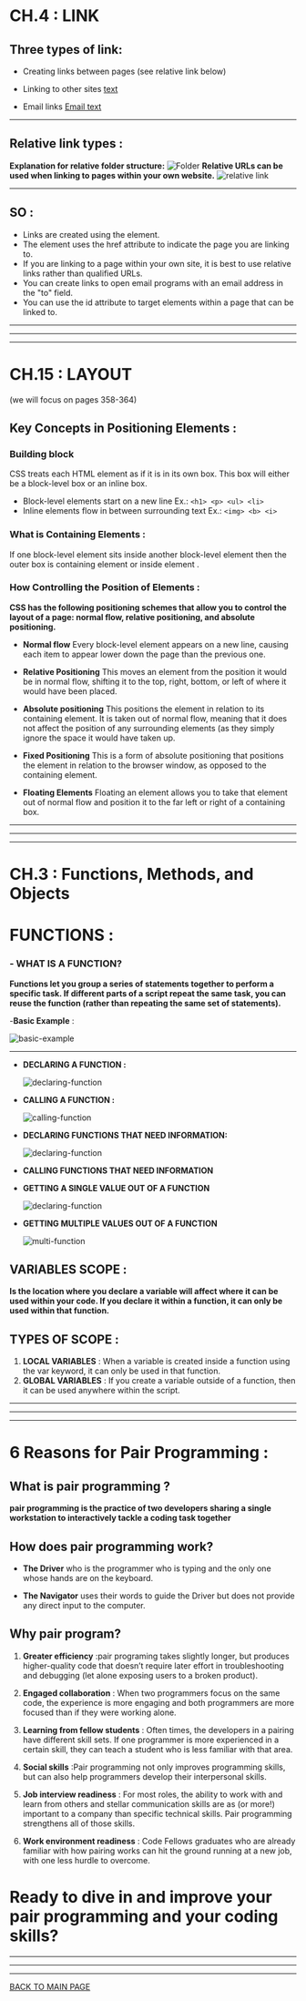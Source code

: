 # **CH.4 : LINK**
## **Three types of link:**
* Creating links between pages (see relative link below)

* Linking to other sites <a href="site">text</a>

* Email links <a href="main email@example.com">Email text</a>

***
## **Relative link types :**
**Explanation for relative folder structure:**
![Folder](IMG/relink.JPG)
**Relative URLs can be used when linking to pages within your own website.**
![relative link](IMG/link.JPG)

***
## **SO :**
* Links are created using the <a> element.
* The <a> element uses the href attribute to indicate the page you are linking to.
* If you are linking to a page within your own site, it is best to use relative links rather than qualified URLs.
* You can create links to open email programs with an email address in the "to" field.
* You can use the id attribute to target elements within a page that can be linked to.
***
***
***
# **CH.15 : LAYOUT** 
(we will focus on pages 358-364)
## **Key Concepts in Positioning Elements** :
### **Building block** 
CSS treats each HTML element as if it is in its own box. This box will either be a block-level box or an inline box.
* Block-level elements start on a new line
Ex.:
`<h1> <p> <ul> <li>`
* Inline elements flow in between surrounding text
Ex.:
`<img> <b> <i>`

### **What is Containing Elements** :
If one block-level element sits inside another block-level element then the outer box is containing element or inside element .

### **How Controlling the Position of Elements** :
**CSS has the following positioning schemes that allow you to control the layout of a page: normal flow, relative positioning, and absolute positioning.**

* **Normal flow** Every block-level element appears on a new line, causing each item to appear lower down the page than the previous one.

* **Relative Positioning**  This moves an element from the
position it would be in normal flow, shifting it to the top, right, bottom, or left of where it would have been placed. 

* **Absolute positioning** This positions the element in relation to its containing element. It is taken out of normal flow, meaning that it does not affect the position of any surrounding elements (as they simply ignore the space it would have taken up.

* **Fixed Positioning** This is a form of absolute positioning that positions the element in relation to the browser window, as opposed to the containing element. 

* **Floating Elements** Floating an element allows you to take that element out of normal flow and position it to the far left or right of a containing box. 


***
***
***
# **CH.3 : Functions, Methods, and Objects**
# **FUNCTIONS :**
### - **WHAT IS A FUNCTION?**
**Functions let you group a series of statements together to perform a specific task. If different parts of a script repeat the same task, you can reuse the function (rather than repeating the same set of statements).**

-**Basic Example** :

   ![basic-example](24.JPG)

***
 * **DECLARING A FUNCTION :**

   ![declaring-function](25.JPG)

 * **CALLING A FUNCTION :**

   ![calling-function](26.JPG)
 
 * **DECLARING  FUNCTIONS THAT NEED INFORMATION:**

    ![declaring-function](27.JPG)

 * **CALLING FUNCTIONS THAT NEED INFORMATION**

 * **GETTING A SINGLE VALUE OUT OF A FUNCTION**

    ![declaring-function](28.JPG)

*  **GETTING MULTIPLE VALUES OUT OF A FUNCTION**

    ![multi-function](IMG/mul.fun.JPG) 

## **VARIABLES SCOPE :**
**Is the location where you declare a variable will affect where it can be used within your code. If you declare it within a function, it can only be used within that function.**
## **TYPES OF SCOPE :**
1. **LOCAL VARIABLES** : When a variable is created inside a function using the var keyword, it can only be used in that function.
2. **GLOBAL VARIABLES** :  If you create a variable outside of a function, then it can be used anywhere within the script.

***
***
***

# **6 Reasons for Pair Programming** :
## **What is pair programming ?**

**pair programming is the practice of two developers sharing a single workstation to interactively tackle a coding task together**

## **How does pair programming work?**

* **The Driver** who is the programmer who is typing and the only one whose hands are on the keyboard. 

* **The Navigator** uses their words to guide the Driver but does not provide any direct input to the computer. 

## **Why pair program?**

1. **Greater efficiency** :pair programing takes slightly longer, but produces higher-quality code that doesn’t require later effort in troubleshooting and debugging (let alone exposing users to a broken product).

2. **Engaged collaboration** : When two programmers focus on the same code, the experience is more engaging and both programmers are more focused than if they were working alone.

3. **Learning from fellow students** :  Often times, the developers in a pairing have different skill sets. If one programmer is more experienced in a certain skill, they can teach a student who is less familiar with that area. 

4. **Social skills** :Pair programming not only improves programming skills, but can also help programmers develop their interpersonal skills.

5. **Job interview readiness** : For most roles, the ability to work with and learn from others and stellar communication skills are as (or more!) important to a company than specific technical skills. Pair programming strengthens all of those skills.

6. **Work environment readiness** : Code Fellows graduates who are already familiar with how pairing works can hit the ground running at a new job, with one less hurdle to overcome.



# **Ready to dive in and improve your pair programming and your coding skills?**

***
***
***
[BACK TO MAIN PAGE](https://github.com/farahalwahaibi/Reading-Notes/blob/main/README.md)




